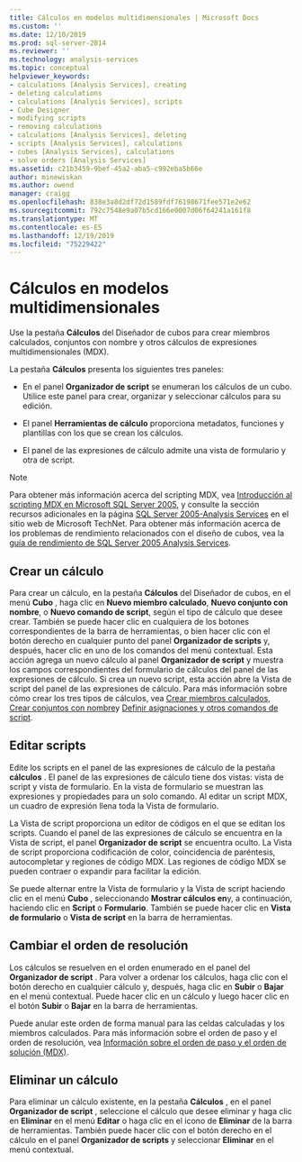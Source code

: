 ```yaml
---
title: Cálculos en modelos multidimensionales | Microsoft Docs
ms.custom: ''
ms.date: 12/10/2019
ms.prod: sql-server-2014
ms.reviewer: ''
ms.technology: analysis-services
ms.topic: conceptual
helpviewer_keywords:
- calculations [Analysis Services], creating
- deleting calculations
- calculations [Analysis Services], scripts
- Cube Designer
- modifying scripts
- removing calculations
- calculations [Analysis Services], deleting
- scripts [Analysis Services], calculations
- cubes [Analysis Services], calculations
- solve orders [Analysis Services]
ms.assetid: c21b3459-9bef-45a2-aba5-c992eba5b66e
author: minewiskan
ms.author: owend
manager: craigg
ms.openlocfilehash: 838e3a8d2df72d1589fdf76198671fee571e2e62
ms.sourcegitcommit: 792c7548e9a07b5cd166e0007d06f64241a161f8
ms.translationtype: MT
ms.contentlocale: es-ES
ms.lasthandoff: 12/19/2019
ms.locfileid: "75229422"
---
```

# <a name="calculations-in-multidimensional-models"></a>Cálculos en modelos multidimensionales
  Use la pestaña **Cálculos** del Diseñador de cubos para crear miembros calculados, conjuntos con nombre y otros cálculos de expresiones multidimensionales (MDX).  
  
 La pestaña **Cálculos** presenta los siguientes tres paneles:  
  
-   En el panel **Organizador de script** se enumeran los cálculos de un cubo. Utilice este panel para crear, organizar y seleccionar cálculos para su edición.  
  
-   El panel **Herramientas de cálculo** proporciona metadatos, funciones y plantillas con los que se crean los cálculos.  
  
-   El panel de las expresiones de cálculo admite una vista de formulario y otra de script.  
  
> [!NOTE]  
>  Para obtener más información acerca del scripting MDX, vea [Introducción al scripting MDX en Microsoft SQL Server 2005](https://go.microsoft.com/fwlink/?LinkId=81892), y consulte la sección recursos adicionales en la página [SQL Server 2005-Analysis Services](https://go.microsoft.com/fwlink/?LinkId=80853) en el sitio web de Microsoft TechNet. Para obtener más información acerca de los problemas de rendimiento relacionados con el diseño de cubos, vea la [guía de rendimiento de SQL Server 2005 Analysis Services](https://download.microsoft.com/download/8/5/e/85eea4fa-b3bb-4426-97d0-7f7151b2011c/ssas2005perfguide.doc).  
  
## <a name="creating-a-new-calculation"></a>Crear un cálculo  
 Para crear un cálculo, en la pestaña **Cálculos** del Diseñador de cubos, en el menú **Cubo** , haga clic en **Nuevo miembro calculado**, **Nuevo conjunto con nombre**, o **Nuevo comando de script**, según el tipo de cálculo que desee crear. También se puede hacer clic en cualquiera de los botones correspondientes de la barra de herramientas, o bien hacer clic con el botón derecho en cualquier punto del panel **Organizador de scripts** y, después, hacer clic en uno de los comandos del menú contextual. Esta acción agrega un nuevo cálculo al panel **Organizador de script** y muestra los campos correspondientes del formulario de cálculos del panel de las expresiones de cálculo. Si crea un nuevo script, esta acción abre la Vista de script del panel de las expresiones de cálculo. Para más información sobre cómo crear los tres tipos de cálculos, vea [Crear miembros calculados](create-calculated-members.md), [Crear conjuntos con nombre](create-named-sets.md)y [Definir asignaciones y otros comandos de script](define-assignments-and-other-script-commands.md).  
  
## <a name="editing-scripts"></a>Editar scripts  
 Edite los scripts en el panel de las expresiones de cálculo de la pestaña **cálculos** . El panel de las expresiones de cálculo tiene dos vistas: vista de script y vista de formulario. En la vista de formulario se muestran las expresiones y propiedades para un solo comando. Al editar un script MDX, un cuadro de expresión llena toda la Vista de formulario.  
  
 La Vista de script proporciona un editor de códigos en el que se editan los scripts. Cuando el panel de las expresiones de cálculo se encuentra en la Vista de script, el panel **Organizador de script** se encuentra oculto. La Vista de script proporciona codificación de color, coincidencia de paréntesis, autocompletar y regiones de código MDX. Las regiones de código MDX se pueden contraer o expandir para facilitar la edición.  
  
 Se puede alternar entre la Vista de formulario y la Vista de script haciendo clic en el menú **Cubo** , seleccionando **Mostrar cálculos en**y, a continuación, haciendo clic en **Script** o **Formulario**. También se puede hacer clic en **Vista de formulario** o **Vista de script** en la barra de herramientas.  
  
## <a name="changing-solve-order"></a>Cambiar el orden de resolución  
 Los cálculos se resuelven en el orden enumerado en el panel del **Organizador de script** . Para volver a ordenar los cálculos, haga clic con el botón derecho en cualquier cálculo y, después, haga clic en **Subir** o **Bajar** en el menú contextual. Puede hacer clic en un cálculo y luego hacer clic en el botón **Subir** o **Bajar** en la barra de herramientas.  
  
 Puede anular este orden de forma manual para las celdas calculadas y los miembros calculados. Para más información sobre el orden de paso y el orden de resolución, vea [Información sobre el orden de paso y el orden de solución &#40;MDX&#41;](mdx/mdx-data-manipulation-understanding-pass-order-and-solve-order.md).  
  
## <a name="deleting-a-calculation"></a>Eliminar un cálculo  
 Para eliminar un cálculo existente, en la pestaña **Cálculos** , en el panel **Organizador de script** , seleccione el cálculo que desee eliminar y haga clic en **Eliminar** en el menú **Editar** o haga clic en el icono de **Eliminar** de la barra de herramientas. También puede hacer clic con el botón derecho en el cálculo en el panel **Organizador de scripts** y seleccionar **Eliminar** en el menú contextual.  
  
  
